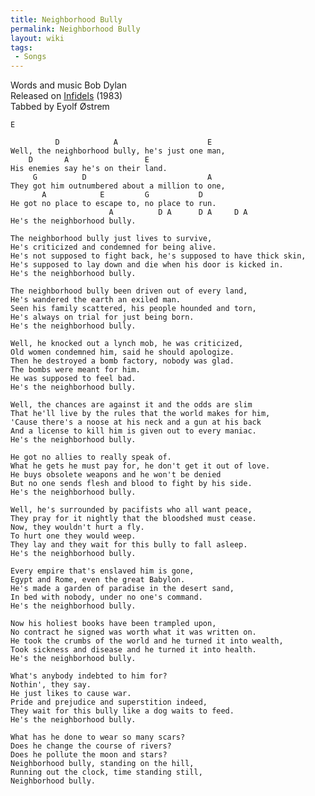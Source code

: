 ```yaml
---
title: Neighborhood Bully
permalink: Neighborhood Bully
layout: wiki
tags:
 - Songs
---
```


Words and music Bob Dylan  
Released on [Infidels](Infidels "wikilink") (1983)  
Tabbed by Eyolf Østrem

    E

              D            A                    E
    Well, the neighborhood bully, he's just one man,
        D       A                 E
    His enemies say he's on their land.
         G          D                           A
    They got him outnumbered about a million to one,
           A            E         G           D
    He got no place to escape to, no place to run.
                          A          D A      D A     D A
    He's the neighborhood bully.

    The neighborhood bully just lives to survive,
    He's criticized and condemned for being alive.
    He's not supposed to fight back, he's supposed to have thick skin,
    He's supposed to lay down and die when his door is kicked in.
    He's the neighborhood bully.

    The neighborhood bully been driven out of every land,
    He's wandered the earth an exiled man.
    Seen his family scattered, his people hounded and torn,
    He's always on trial for just being born.
    He's the neighborhood bully.

    Well, he knocked out a lynch mob, he was criticized,
    Old women condemned him, said he should apologize.
    Then he destroyed a bomb factory, nobody was glad.
    The bombs were meant for him.
    He was supposed to feel bad.
    He's the neighborhood bully.

    Well, the chances are against it and the odds are slim
    That he'll live by the rules that the world makes for him,
    'Cause there's a noose at his neck and a gun at his back
    And a license to kill him is given out to every maniac.
    He's the neighborhood bully.

    He got no allies to really speak of.
    What he gets he must pay for, he don't get it out of love.
    He buys obsolete weapons and he won't be denied
    But no one sends flesh and blood to fight by his side.
    He's the neighborhood bully.

    Well, he's surrounded by pacifists who all want peace,
    They pray for it nightly that the bloodshed must cease.
    Now, they wouldn't hurt a fly.
    To hurt one they would weep.
    They lay and they wait for this bully to fall asleep.
    He's the neighborhood bully.

    Every empire that's enslaved him is gone,
    Egypt and Rome, even the great Babylon.
    He's made a garden of paradise in the desert sand,
    In bed with nobody, under no one's command.
    He's the neighborhood bully.

    Now his holiest books have been trampled upon,
    No contract he signed was worth what it was written on.
    He took the crumbs of the world and he turned it into wealth,
    Took sickness and disease and he turned it into health.
    He's the neighborhood bully.

    What's anybody indebted to him for?
    Nothin', they say.
    He just likes to cause war.
    Pride and prejudice and superstition indeed,
    They wait for this bully like a dog waits to feed.
    He's the neighborhood bully.

    What has he done to wear so many scars?
    Does he change the course of rivers?
    Does he pollute the moon and stars?
    Neighborhood bully, standing on the hill,
    Running out the clock, time standing still,
    Neighborhood bully.
